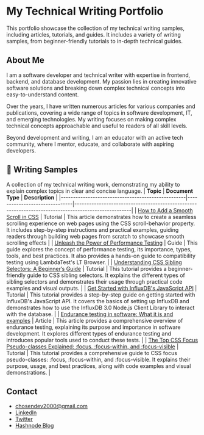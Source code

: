 # My Technical Writing Portfolio
This portfolio showcase the collection of my technical writing samples, including articles, tutorials, and guides. It includes a variety of writing samples, from beginner-friendly tutorials to in-depth technical guides.

## About Me
I am a software developer and technical writer with expertise in frontend, backend, and database development. My passion lies in creating innovative software solutions and breaking down complex technical concepts into easy-to-understand content.

Over the years, I have written numerous articles for various companies and publications, covering a wide range of topics in software development, IT, and emerging technologies. My writing focuses on making complex technical concepts approachable and useful to readers of all skill levels.

Beyond development and writing, I am an educator with an active tech community, where I mentor, educate, and collaborate with aspiring developers.

## 📄 Writing Samples
A collection of my technical writing work, demonstrating my ability to explain complex topics in clear and concise language.
| **Topic**                                         |       **Document Type**       | **Description**                                                                                     |
|---------------------------------------------------|-------------------------------|-----------------------------------------------------------------------------------------------------|
|  [How to Add a Smooth Scroll in CSS](https://www.lambdatest.com/blog/smooth-scroll-in-css/)  |  Tutorial  |  This article demonstrates how to create a seamless scrolling experience on web pages using the CSS scroll-behavior property. It includes step-by-step instructions and practical examples, guiding readers through building web pages from scratch to showcase smooth scrolling effects  |
|  [Unleash the Power of Performance Testing](https://blog.openreplay.com/performance-testing-tips/)  |  Guide  |  This guide explores the concept of performance testing, its importance, types, tools, and best practices. It also provides a hands-on guide to compatibility testing using LambdaTest's LT Browser.  |
|  [Understanding CSS Sibling Selectors: A Beginner’s Guide](https://www.lambdatest.com/blog/css-sibling-selectors/)  |  Tutorial  |  This tutorial provides a beginner-friendly guide to CSS sibling selectors. It explains the different types of sibling selectors and demonstrates their usage through practical code examples and visual outputs.  |
|  [Get Started with InfluxDB's JavaScript API](https://www.influxdata.com/blog/using-influxdb-javascript-api/)  |  Tutorial  |  This tutorial provides a step-by-step guide on getting started with InfluxDB's JavaScript API. It covers the basics of setting up InfluxDB and demonstrates how to use the InfluxDB 3.0 Node.js Client Library to interact with the database.  |
|  [Endurance testing in software: What it is and examples](https://www.tricentis.com/learn/endurance-testing-what-it-is-and-examples)  |  Article  |  This article provides a comprehensive overview of endurance testing, explaining its purpose and importance in software development. It explores different types of endurance testing and introduces popular tools used to conduct these tests.  |
|  [The Top CSS Focus Pseudo-classes Explained: :focus, :focus-within, and :focus-visible](https://blog.openreplay.com/a-guide-to-focus--focus-within-and-focus-visible/)  |  Tutorial  |  This tutorial provides a comprehensive guide to CSS focus pseudo-classes: :focus, :focus-within, and :focus-visible. It explains their purpose, usage, and best practices, along with code examples and visual demonstrations.  |

## Contact
- chosendev2000@gmail.com
- [LinkedIn](https://www.linkedin.com/in/chosenvincent1/)
- [Twitter](https://x.com/ChosenVincent1)
- [Hashnode Blog](https://chosenblog.hashnode.dev/)

